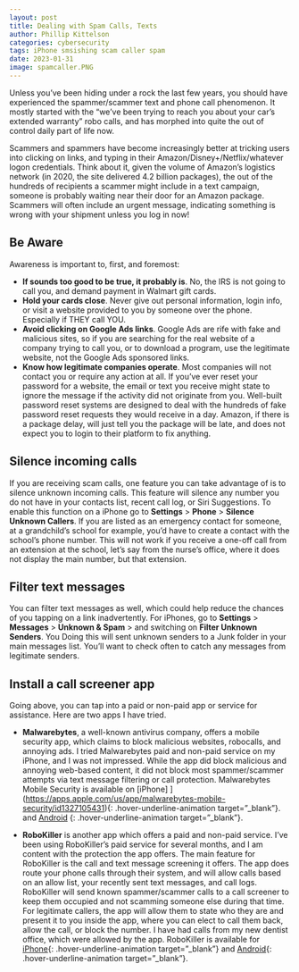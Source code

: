 ```yaml
---
layout: post
title: Dealing with Spam Calls, Texts
author: Phillip Kittelson
categories: cybersecurity
tags: iPhone smsishing scam caller spam
date: 2023-01-31
image: spamcaller.PNG
---
```

Unless you’ve been hiding under a rock the last few years, you should have experienced the spammer/scammer text and phone call phenomenon. It mostly started with the “we’ve been trying to reach you about your car’s extended warranty” robo calls, and has morphed into quite the out of control daily part of life now.

Scammers and spammers have become increasingly better at tricking users into clicking on links, and typing in their Amazon/Disney+/Netflix/whatever logon credentials. Think about it, given the volume of 
Amazon’s logistics network (in 2020, the site delivered 4.2 billion packages), the out of the hundreds of recipients a scammer might include in a text campaign, someone is probably waiting near their door for an Amazon package. Scammers will often include an urgent message, indicating something is wrong with your shipment unless you log in now!

## Be Aware
Awareness is important to, first, and foremost:
- **If sounds too good to be true, it probably is**. No, the IRS is not going to call you, and demand payment in Walmart gift cards.
- **Hold your cards close**. Never give out personal information, login info, or visit a website provided to you by someone over the phone. Especially if THEY call YOU.
- **Avoid clicking on Google Ads links**. Google Ads are rife with fake and malicious sites, so if you are searching for the real website of a company trying to call you, or to download a program, use the legitimate website, not the Google Ads sponsored links.
- **Know how legitimate companies operate**. Most companies will not contact you or require any action at all. If you’ve ever reset your password for a website, the email or text you receive might state to ignore the message if the activity did not originate from you. Well-built password reset systems are designed to deal with the hundreds of fake password reset requests they would receive in a day. Amazon, if there is a package delay, will just tell you the package will be late, and does not expect you to login to their platform to fix anything.

## Silence incoming calls
If you are receiving scam calls, one feature you can take advantage of is to silence unknown incoming calls. This feature will silence any number you do not have in your contacts list, recent call log, or Siri Suggestions. To enable this function on a iPhone go to **Settings** > **Phone** > **Silence Unknown Callers**. If you are listed as an emergency contact for someone, at a grandchild’s school for example, you’d have to create a contact with the school’s phone number. This will not work if you receive a one-off call from an extension at the school, let’s say from the nurse’s office, where it does not display the main number, but that extension.

## Filter text messages
You can filter text messages as well, which could help reduce the chances of you tapping on a link inadvertently. For iPhones, go to **Settings** > **Messages** > **Unknown & Spam** > and switching on **Filter Unknown Senders**. You Doing this will sent unknown senders to a Junk folder in your main messages list. You’ll want to check often to catch any messages from legitimate senders.

## Install a call screener app
Going above, you can tap into a paid or non-paid app or service for assistance. Here are two apps I have tried.

- **Malwarebytes**, a well-known antivirus company, offers a mobile security app, which claims to block malicious websites, robocalls, and annoying ads. I tried Malwarebytes paid and non-paid service on my iPhone, and I was not impressed. While the app did block malicious and annoying web-based content, it did not block most spammer/scammer attempts via text message filtering or call protection. Malwarebytes Mobile Security is available on [iPhone] ](https://apps.apple.com/us/app/malwarebytes-mobile-security/id1327105431){: .hover-underline-animation target=”_blank”}. and [Android]( https://www.malwarebytes.com/android) {: .hover-underline-animation target=”_blank”}.

- **RoboKiller** is another app which offers a paid and non-paid service. I’ve been using RoboKiller’s paid service for several months, and I am content with the protection the app offers. The main feature for RoboKiller is the call and text message screening it offers. The app does route your phone calls through their system, and will allow calls based on an allow list, your recently sent text messages, and call logs. RoboKiller will send known spammer/scammer calls to a call screener to keep them occupied and not scamming someone else during that time. For legitimate callers, the app will allow them to state who they are and present it to you inside the app, where you can elect to call them back, allow the call, or block the number. I have had calls from my new dentist office, which were allowed by the app. RoboKiller is available for [iPhone](https://apps.apple.com/us/app/robokiller-spam-call-blocker/id1022831885){: .hover-underline-animation target=”_blank”} and [Android](https://play.google.com/store/apps/details?id=com.robokiller.app&hl=en_US&gl=US){: .hover-underline-animation target=”_blank”}.
